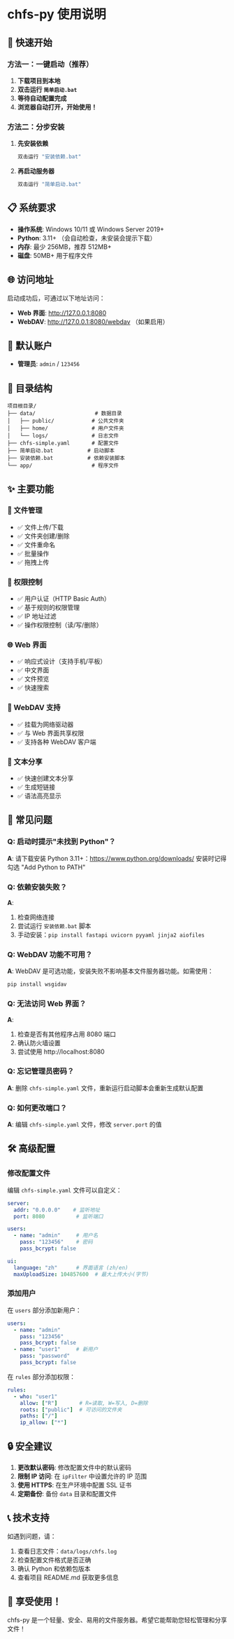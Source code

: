 # chfs-py 使用说明

## 🚀 快速开始

### 方法一：一键启动（推荐）

1. **下载项目到本地**
2. **双击运行 `简单启动.bat`**
3. **等待自动配置完成**
4. **浏览器自动打开，开始使用！**

### 方法二：分步安装

1. **先安装依赖**
   ```cmd
   双击运行 "安装依赖.bat"
   ```

2. **再启动服务器**
   ```cmd
   双击运行 "简单启动.bat"
   ```

## 📋 系统要求

- **操作系统**: Windows 10/11 或 Windows Server 2019+
- **Python**: 3.11+ （会自动检查，未安装会提示下载）
- **内存**: 最少 256MB，推荐 512MB+
- **磁盘**: 50MB+ 用于程序文件

## 🌐 访问地址

启动成功后，可通过以下地址访问：

- **Web 界面**: http://127.0.0.1:8080
- **WebDAV**: http://127.0.0.1:8080/webdav （如果启用）

## 👤 默认账户

- **管理员**: `admin` / `123456`

## 📁 目录结构

```
项目根目录/
├── data/                   # 数据目录
│   ├── public/            # 公共文件夹
│   ├── home/              # 用户文件夹
│   └── logs/              # 日志文件
├── chfs-simple.yaml       # 配置文件
├── 简单启动.bat           # 启动脚本
├── 安装依赖.bat           # 依赖安装脚本
└── app/                   # 程序文件
```

## ✨ 主要功能

### 📂 文件管理
- ✅ 文件上传/下载
- ✅ 文件夹创建/删除
- ✅ 文件重命名
- ✅ 批量操作
- ✅ 拖拽上传

### 🔐 权限控制
- ✅ 用户认证（HTTP Basic Auth）
- ✅ 基于规则的权限管理
- ✅ IP 地址过滤
- ✅ 操作权限控制（读/写/删除）

### 🌐 Web 界面
- ✅ 响应式设计（支持手机/平板）
- ✅ 中文界面
- ✅ 文件预览
- ✅ 快速搜索

### 📁 WebDAV 支持
- ✅ 挂载为网络驱动器
- ✅ 与 Web 界面共享权限
- ✅ 支持各种 WebDAV 客户端

### 📝 文本分享
- ✅ 快速创建文本分享
- ✅ 生成短链接
- ✅ 语法高亮显示

## 🔧 常见问题

### Q: 启动时提示"未找到 Python"？
**A**: 请下载安装 Python 3.11+：https://www.python.org/downloads/
安装时记得勾选 "Add Python to PATH"

### Q: 依赖安装失败？
**A**: 
1. 检查网络连接
2. 尝试运行 `安装依赖.bat` 脚本
3. 手动安装：`pip install fastapi uvicorn pyyaml jinja2 aiofiles`

### Q: WebDAV 功能不可用？
**A**: WebDAV 是可选功能，安装失败不影响基本文件服务器功能。如需使用：
```cmd
pip install wsgidav
```

### Q: 无法访问 Web 界面？
**A**: 
1. 检查是否有其他程序占用 8080 端口
2. 确认防火墙设置
3. 尝试使用 http://localhost:8080

### Q: 忘记管理员密码？
**A**: 删除 `chfs-simple.yaml` 文件，重新运行启动脚本会重新生成默认配置

### Q: 如何更改端口？
**A**: 编辑 `chfs-simple.yaml` 文件，修改 `server.port` 的值

## 🛠️ 高级配置

### 修改配置文件

编辑 `chfs-simple.yaml` 文件可以自定义：

```yaml
server:
  addr: "0.0.0.0"    # 监听地址
  port: 8080          # 监听端口

users:
  - name: "admin"     # 用户名
    pass: "123456"    # 密码
    pass_bcrypt: false

ui:
  language: "zh"      # 界面语言 (zh/en)
  maxUploadSize: 104857600  # 最大上传大小(字节)
```

### 添加用户

在 `users` 部分添加新用户：

```yaml
users:
  - name: "admin"
    pass: "123456"
    pass_bcrypt: false
  - name: "user1"     # 新用户
    pass: "password"
    pass_bcrypt: false
```

在 `rules` 部分添加权限：

```yaml
rules:
  - who: "user1"
    allow: ["R"]       # R=读取, W=写入, D=删除
    roots: ["public"]  # 可访问的文件夹
    paths: ["/"]
    ip_allow: ["*"]
```

## 🔒 安全建议

1. **更改默认密码**: 修改配置文件中的默认密码
2. **限制 IP 访问**: 在 `ipFilter` 中设置允许的 IP 范围
3. **使用 HTTPS**: 在生产环境中配置 SSL 证书
4. **定期备份**: 备份 `data` 目录和配置文件

## 📞 技术支持

如遇到问题，请：

1. 查看日志文件：`data/logs/chfs.log`
2. 检查配置文件格式是否正确
3. 确认 Python 和依赖包版本
4. 查看项目 README.md 获取更多信息

## 🎉 享受使用！

chfs-py 是一个轻量、安全、易用的文件服务器。希望它能帮助您轻松管理和分享文件！
